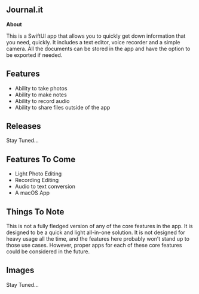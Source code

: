 ## Journal.it
**About**

This is a SwiftUI app that allows you to quickly get down information that you need, quickly. It includes a text editor, voice recorder and a simple camera. All the documents can be stored in the app and have the option to be exported if needed. 

## Features

 - Ability to take photos
 - Ability to make notes
 - Ability to record audio
 - Ability to share files outside of the app

## Releases

Stay Tuned...

## Features To Come

 - Light Photo Editing
 - Recording Editing
 - Audio to text conversion
 - A macOS App

## Things To Note

This is not a fully fledged version of any of the core features in the app. It is designed to be a quick and light all-in-one solution. It is not designed for heavy usage all the time,  and the features here probably won’t stand up to those use cases. However, proper apps for each of these core features could be considered in the future.

## Images
Stay Tuned... 
